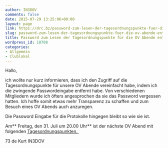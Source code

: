 ```yaml
---
author: IN3DOV
comments: false
date: 2015-07-29 13:25:06+00:00
layout: page
link: https://drc.bz/password-zum-lesen-der-tagesordnungspunkte-fuer-die-ov-abende-entfernt/
slug: password-zum-lesen-der-tagesordnungspunkte-fuer-die-ov-abende-entfernt
title: Password zum Lesen der Tagesordnungspunkte für die OV Abende entfernt.
wordpress_id: 10708
categories:
- Allgemein
- Clublokal
---
```


Hallo,




ich wollte nur kurz informieren, dass ich den Zugriff auf die Tagesordnungspunkte für unsere OV Abende vereinfacht habe, indem ich die zwingende Passwordeingabe entfernt habe. Von verschiedenen Mitgliedern wurde ich öfters angesprochen da sie das Password vergessen hatten. Ich hoffe somit etwas mehr Transparenz zu schaffen und zum Besuch eines OV Abends auch anzuregen.


Die Password Eingabe für die Protokolle hingegen bleibt so wie sie ist.

Am** Freitag, den 31. Juli um 20.00 Uhr** ist der nächste OV Abend mit folgenden [Tagesordnungspunkten. ](https://drc.bz/tagesordnungspunkte-fur-ov-abend/)

73 de Kurt IN3DOV
